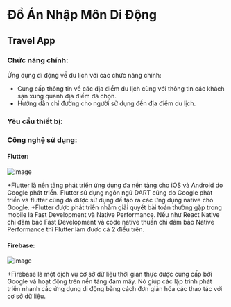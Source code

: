 # Đồ Án Nhập Môn Di Động

## Travel App
### Chức năng chính:
Ứng dụng di động về du lịch với các chức năng chính:
+ Cung cấp thông tin về các địa điểm du lịch cùng với thông tin các khách sạn xung quanh địa điểm đã chọn.
+ Hướng dẫn chỉ đường cho người sử dụng đến địa điểm du lịch.
### Yêu cầu thiết bị:
### Công nghệ sử dụng:
#### Flutter:
![image](https://user-images.githubusercontent.com/56749834/105620788-07ac2f80-5e33-11eb-95fb-7665b34ec548.png)

+Flutter là nền tảng phát triển ứng dụng đa nền tảng cho iOS và Android do Google phát triển. Flutter sử dụng ngôn ngữ DART cũng do Google phát triển và flutter cũng đã được sử  dụng để tạo ra các ứng dụng native cho Google.
+Flutter được phát triển nhằm giải quyết bài toán thường gặp trong mobile là Fast Development và Native Performance. Nếu như React Native chỉ đảm bảo Fast Development và code native thuần chỉ đảm bảo Native Performance thì Flutter làm được cả 2 điều trên.
#### Firebase: 
![image](https://user-images.githubusercontent.com/56749834/105620809-23173a80-5e33-11eb-9956-80975f98fdc5.png)

+Firebase là một dịch vụ cơ sở dữ liệu thời gian thực được cung cấp bởi Google và hoạt động trên nền tảng đám mây. Nó giúp các lập trình phát triển nhanh các ứng dụng di động bằng cách đơn giản hóa các thao tác với cơ sở dữ liệu.

